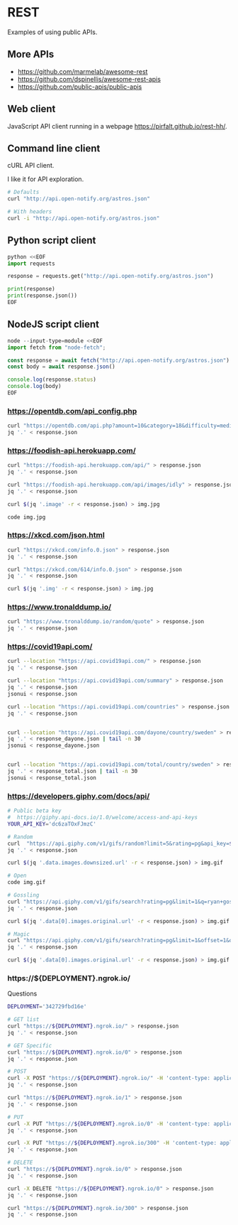# REST

Examples of using public APIs.

## More APIs

- https://github.com/marmelab/awesome-rest
- https://github.com/dspinellis/awesome-rest-apis
- https://github.com/public-apis/public-apis

## Web client

JavaScript API client running in a webpage https://pirfalt.github.io/rest-hh/.

## Command line client

cURL API client.

I like it for API exploration.

```sh
# Defaults
curl "http://api.open-notify.org/astros.json"

# With headers
curl -i "http://api.open-notify.org/astros.json"
```

## Python script client

```python
python <<EOF
import requests

response = requests.get("http://api.open-notify.org/astros.json")

print(response)
print(response.json())
EOF
```

## NodeJS script client

```js
node --input-type=module <<EOF
import fetch from "node-fetch";

const response = await fetch("http://api.open-notify.org/astros.json")
const body = await response.json()

console.log(response.status)
console.log(body)
EOF
```

### https://opentdb.com/api_config.php

```sh
curl "https://opentdb.com/api.php?amount=10&category=18&difficulty=medium&type=boolean" > response.json
jq '.' < response.json
```

### https://foodish-api.herokuapp.com/

```sh
curl "https://foodish-api.herokuapp.com/api/" > response.json
jq '.' < response.json

curl "https://foodish-api.herokuapp.com/api/images/idly" > response.json
jq '.' < response.json

curl $(jq '.image' -r < response.json) > img.jpg

code img.jpg
```

### https://xkcd.com/json.html

```sh
curl "https://xkcd.com/info.0.json" > response.json
jq '.' < response.json

curl "https://xkcd.com/614/info.0.json" > response.json
jq '.' < response.json

curl $(jq '.img' -r < response.json) > img.jpg
```

### https://www.tronalddump.io/

```sh
curl "https://www.tronalddump.io/random/quote" > response.json
jq '.' < response.json
```

### https://covid19api.com/

```sh
curl --location "https://api.covid19api.com/" > response.json
jq '.' < response.json

curl --location "https://api.covid19api.com/summary" > response.json
jq '.' < response.json
jsonui < response.json

curl --location "https://api.covid19api.com/countries" > response.json
jq '.' < response.json


curl --location "https://api.covid19api.com/dayone/country/sweden" > response_dayone.json
jq '.' < response_dayone.json | tail -n 30
jsonui < response_dayone.json


curl --location "https://api.covid19api.com/total/country/sweden" > response_total.json
jq '.' < response_total.json | tail -n 30
jsonui < response_total.json

```

### https://developers.giphy.com/docs/api/

```sh
# Public beta key
#  https://giphy.api-docs.io/1.0/welcome/access-and-api-keys
YOUR_API_KEY='dc6zaTOxFJmzC'

# Random
curl  "https://api.giphy.com/v1/gifs/random?limit=5&rating=pg&api_key=$YOUR_API_KEY" > response.json
jq '.' < response.json

curl $(jq '.data.images.downsized.url' -r < response.json) > img.gif

# Open
code img.gif

# Gossling
curl "https://api.giphy.com/v1/gifs/search?rating=pg&limit=1&q=ryan+gossling&api_key=$YOUR_API_KEY" > response.json
jq '.' < response.json

curl $(jq '.data[0].images.original.url' -r < response.json) > img.gif

# Magic
curl "https://api.giphy.com/v1/gifs/search?rating=pg&limit=1&offset=1&q=magic&api_key=$YOUR_API_KEY" > response.json
jq '.' < response.json

curl $(jq '.data[0].images.original.url' -r < response.json) > img.gif
```

### https://${DEPLOYMENT}.ngrok.io/

Questions

```sh
DEPLOYMENT='342729fbd16e'

# GET list
curl "https://${DEPLOYMENT}.ngrok.io/" > response.json
jq '.' < response.json

# GET Specific
curl "https://${DEPLOYMENT}.ngrok.io/0" > response.json
jq '.' < response.json

# POST
curl -X POST "https://${DEPLOYMENT}.ngrok.io/" -H 'content-type: application/json' -d '{ "question": "how does this work?" }' > response.json
jq '.' < response.json

curl "https://${DEPLOYMENT}.ngrok.io/1" > response.json
jq '.' < response.json

# PUT
curl -X PUT "https://${DEPLOYMENT}.ngrok.io/0" -H 'content-type: application/json' -d '{ "question": "changed" }' > response.json
jq '.' < response.json

curl -X PUT "https://${DEPLOYMENT}.ngrok.io/300" -H 'content-type: application/json' -d '{ "hello": true }' > response.json
jq '.' < response.json

# DELETE
curl "https://${DEPLOYMENT}.ngrok.io/0" > response.json
jq '.' < response.json

curl -X DELETE "https://${DEPLOYMENT}.ngrok.io/0" > response.json
jq '.' < response.json

curl "https://${DEPLOYMENT}.ngrok.io/300" > response.json
jq '.' < response.json

```
